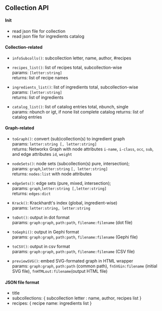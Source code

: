 ## Collection API

#### Init

- read json file for collection
- read json file for ingredients catalog

#### Collection-related

- `infoSubcolls()`: subcollection letter, name, author, #recipes   

- `recipes_list()`: list of recipes total, subcollection-wise  
   params: `[letter:string]`  
   returns: list of recipe names

- `ingredients_list()`: list of ingredients total, subcollection-wise  
   params: `[letter:string]`  
   returns: list of ingredients
   
- `catalog_list()`: list of catalog entries total, nbunch, single  
   params: nbunch or igt, if none list complete catalog
   returns: list of catalog entries


#### Graph-related

- `toGraph()`: convert (sub)collection(s) to ingredient graph  
   params: `letter:string [, letter:string]`  
   returns: Networkx Graph with node attributes `i-name`, `i-class`, `occ`, `sub`, and edge attributes `id`, `weight`
   
- `nodeSets()`: node sets (subcollection(s) pure, intersection);  
   params: `graph`,`letter:string` `[, letter:string]`  
   returns: `nodes:list` with node attributes 
   
- `edgeSets()`: edge sets (pure, mixed, intersection);  
   params: `graph`,`letter:string [,letter:string]`  
   returns: `edges:dict`  
   
- `Krack()`: Krackhardt's index (global, ingredient-wise)  
   params: `letter:string, letter:string`   
   
- `toDot()`: output in dot format  
   params: `graph:graph`, `path:path`, `filename:filename` (dot file)  
   
- `toGephi()`: output in Gephi format  
   params: `graph:graph`, `path:path`, `filename:filename` (Gephi file) 
   
- `toCSV()`: output in csv format  
   params: `graph:graph`, `path:path`, `filename:filename` (CSV file)    
   
- `previewSVG()`: embed SVG-formated graph in HTML wrapper  
   params: `graph:graph`, `path:path` (common path), `fnSVGin:filename` (initial SVG file), `fnHTMLout:filename`(output HTML file) 

#### JSON file format

- title
- subcollections: { subcollection letter : name, author, recipes list }
- recipes: { recipe name: ingredients list }

